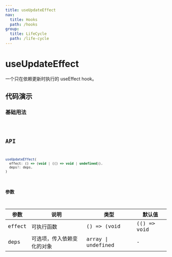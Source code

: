 ```yaml
---
title: useUpdateEffect
nav:
  title: Hooks
  path: /hooks
group:
  title: LifeCycle
  path: /life-cycle
---
```


# useUpdateEffect

一个只在依赖更新时执行的 useEffect hook。

## 代码演示

### 基础用法

<code src="./demo/demo1.tsx" />

## API

```javascript
useUpdateEffect(
  effect: () => (void | (() => void | undefined)),
  deps?: deps,
)
```

### 参数

| 参数    | 说明                                         | 类型                   | 默认值 |
|---------|----------------------------------------------|------------------------|--------|
| effect | 可执行函数  | () => (void | (() => void | undefined)) | -      |
| deps | 可选项，传入依赖变化的对象  | array \| undefined | -      |
